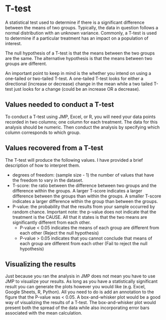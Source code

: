 # T-test

A statistical test used to determine if there is a significant difference between the means of two groups.
Typically, the data in question follows a normal distribution with an unknown variance.
Commonly, a T-test is used to determine if a particular treatment has an impact on a population of interest.

The null hypothesis of a T-test is that the means between the two groups are the same.
The alternative hypothesis is that the means between two groups are different.

An important point to keep in mind is the whether you intend on using a one-tailed or two-tailed T-test.
A one-tailed T-test looks for either a directional (increase or decrease) change in the mean while a two tailed T-test just looks for a change (could be an increase OR a decrease).

## Values needed to conduct a T-test

To conduct a T-test using JMP, Excel, or R, you will need your data points recorded in two columns; one column for each treatment.
The data for this analysis should be numeric.
Then conduct the analysis by specifying which column corresponds to which group.

## Values recovered from a T-test

The T-test will produce the following values. I have provided a brief description of how to interpret them.
- degrees of freedom: (sample size - 1) the number of values that have the freedom to vary in the dataset.
- T-score: the ratio between the difference between two groups and the difference within the groups. A larger T-score indicates a larger difference between the groups than within the groups. A smaller T-score indicates a larger difference within the group than between the groups.
- P-value: the probability that the results from your sample occurred by random chance. Important note: the p-value does not indicate that the treatment is the CAUSE. All that it states is that the two means are significantly different from each other.
  - P-value < 0.05 indicates the means of each group are different from each other (Reject the null hypothesis)
  - P-value > 0.05 indicates that you cannot conclude that means of each group are different from each other (Fail to reject the null hypothesis)


## Visualizing the results

Just because you ran the analysis in JMP does not mean you have to use JMP to visualize your results. As long as you have a statistically significant result you can generate the plots however you would like (e.g. Excel, Google Sheets, R, Python).
All you need to do is add an annotation to the figure that the P-value was < 0.05.
A box-and-whisker plot would be a good way of visualizing the results of a T-test.
The box-and-whisker plot would present both the spread of the data while also incorporating error bars associated with the mean calculation.

